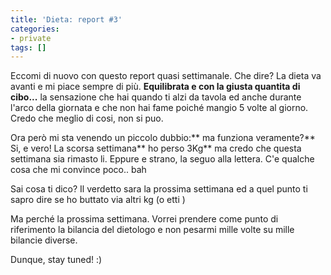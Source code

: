 ```yaml
---
title: 'Dieta: report #3'
categories:
- private
tags: []
---
```

Eccomi di nuovo con questo report quasi settimanale. Che dire? La dieta va
avanti e mi piace sempre di più. **Equilibrata e con la giusta quantita di
cibo...** la sensazione che hai quando ti alzi da tavola ed anche durante
l'arco della giornata e che non hai fame poiché mangio 5 volte al giorno.
Credo che meglio di cosi, non si puo.

Ora però mi sta venendo un piccolo dubbio:** ma funziona veramente?** Si, e
vero! La scorsa settimana** ho perso 3Kg** ma credo che questa settimana sia
rimasto li. Eppure e strano, la seguo alla lettera. C'e qualche cosa che mi
convince poco.. bah

Sai cosa ti dico? Il verdetto sara la prossima settimana ed a quel punto ti
sapro dire se ho buttato via altri kg (o etti )

Ma perché la prossima settimana. Vorrei prendere come punto di riferimento la
bilancia del dietologo e non pesarmi mille volte su mille bilancie diverse.

Dunque, stay tuned! :)

